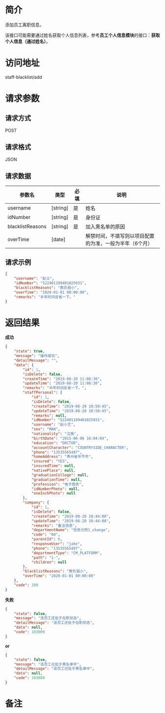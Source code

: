 # 简介
添加员工离职信息。

该接口可能需要通过姓名获取个人信息列表，参考**员工个人信息模块**的接口：**获取个人信息（通过姓名）**。

# 访问地址
staff-blacklist/add

# 请求参数

## 请求方式
POST

## 请求格式
JSON

## 请求数据
|参数名|类型|必填|说明|
|-|-|-|-|
|username|[string]|是|姓名|
|idNumber|[string]|是|身份证|
|blacklistReasons|[string]|是|加入黑名单的原因|
|overTime|[date]||解禁时间，不填写则以项目配置的为准，一般为半年（6个月）|

## 请求示例
```json
{
    "username": "赵义",
    "idNumber": "522401199401025931",
    "blacklistReasons": "欺负弱小",
    "overTime": "2020-01-01 00:00:00",
    "remarks": "半年时间反省一下。"
}
```

# 返回结果
**成功**
```json
{
    "state": true,
    "message": "操作成功",
    "detailMessage": "",
    "data": {
        "id": 1,
        "isDelete": false,
        "createTime": "2019-08-20 11:08:30",
        "updateTime": "2019-08-20 11:08:30",
        "remarks": "半年时间反省一下。",
        "staffPersonal": {
            "id": 1,
            "isDelete": false,
            "createTime": "2019-08-20 10:50:45",
            "updateTime": "2019-08-20 10:50:45",
            "remarks": null,
            "idNumber": "522401199401025931",
            "username": "赵小艺",
            "sex": "MAN",
            "nationality": "汉族",
            "birthDate": "2015-06-06 16:04:04",
            "education": "DOCTOR",
            "accountCharacter": "COUNTRYSIDE_CHARACTER",
            "phone": "13535565497",
            "homeAddress": "贵州省毕节市",
            "insured": "YES",
            "insuredTime": null,
            "nativePlace": null,
            "graduationCollege": null,
            "graduationTime": null,
            "profession": "电子商务",
            "idNumberPhoto": null,
            "oneInchPhoto": null
        },
        "company": {
            "id": 1,
            "isDelete": false,
            "createTime": "2019-08-20 10:44:08",
            "updateTime": "2019-08-20 10:44:08",
            "remarks": "备注信息",
            "departmentName": "信息分院1_change",
            "code": "00",
            "parentId": 0,
            "responseUser": "jake",
            "phone": "13535565497",
            "departmentType": "CM_PLATFORM",
            "path": "1-",
            "children": null
        },
        "blacklistReasons": "欺负弱小",
        "overTime": "2020-01-01 00:00:00"
    },
    "code": 200
}
```

**失败**
```json
{
    "state": false,
    "message": "该员工还处于在职状态",
    "detailMessage": "该员工还处于在职状态",
    "data": null,
    "code": 103009
}
```

**or**
```json
{
    "state": false,
    "message": "该员工已处于黑名单中",
    "detailMessage": "该员工已处于黑名单中",
    "data": null,
    "code": 103008
}
```

# 备注
